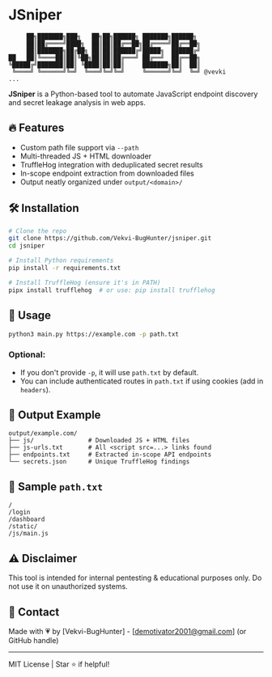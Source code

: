 # JSniper

```
     ██╗███████╗███╗   ██╗██╗██████╗ ███████╗██████╗ 
     ██║██╔════╝████╗  ██║██║██╔══██╗██╔════╝██╔══██╗
     ██║███████╗██╔██╗ ██║██║██████╔╝█████╗  ██████╔╝
██   ██║╚════██║██║╚██╗██║██║██╔═══╝ ██╔══╝  ██╔══██╗
╚█████╔╝███████║██║ ╚████║██║██║     ███████╗██║  ██║
 ╚════╝ ╚══════╝╚═╝  ╚═══╝╚═╝╚═╝     ╚══════╝╚═╝  ╚═╝ @vevki
...
```

**JSniper** is a Python-based tool to automate JavaScript endpoint discovery and secret leakage analysis in web apps.

## 🔥 Features
- Custom path file support via `--path`
- Multi-threaded JS + HTML downloader
- TruffleHog integration with deduplicated secret results
- In-scope endpoint extraction from downloaded files
- Output neatly organized under `output/<domain>/`

## 🛠️ Installation
```bash
# Clone the repo
git clone https://github.com/Vekvi-BugHunter/jsniper.git
cd jsniper

# Install Python requirements
pip install -r requirements.txt

# Install TruffleHog (ensure it's in PATH)
pipx install trufflehog  # or use: pip install trufflehog
```

## 🚀 Usage
```bash
python3 main.py https://example.com -p path.txt
```

### Optional:
- If you don't provide `-p`, it will use `path.txt` by default.
- You can include authenticated routes in `path.txt` if using cookies (add in `headers`).

## 📂 Output Example
```
output/example.com/
├── js/               # Downloaded JS + HTML files
├── js-urls.txt       # All <script src=...> links found
├── endpoints.txt     # Extracted in-scope API endpoints
└── secrets.json      # Unique TruffleHog findings
```

## 🧪 Sample `path.txt`
```
/
/login
/dashboard
/static/
/js/main.js
```

## ⚠️ Disclaimer
This tool is intended for internal pentesting & educational purposes only. Do not use it on unauthorized systems.

## 📧 Contact
Made with 💗 by [Vekvi-BugHunter] - [demotivator2001@gmail.com] (or GitHub handle)

---
MIT License | Star ⭐ if helpful!
